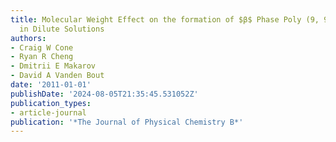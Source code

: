 ```yaml
---
title: Molecular Weight Effect on the formation of $β$ Phase Poly (9, 9′-dioctylfluorene)
  in Dilute Solutions
authors:
- Craig W Cone
- Ryan R Cheng
- Dmitrii E Makarov
- David A Vanden Bout
date: '2011-01-01'
publishDate: '2024-08-05T21:35:45.531052Z'
publication_types:
- article-journal
publication: '*The Journal of Physical Chemistry B*'
---
```

